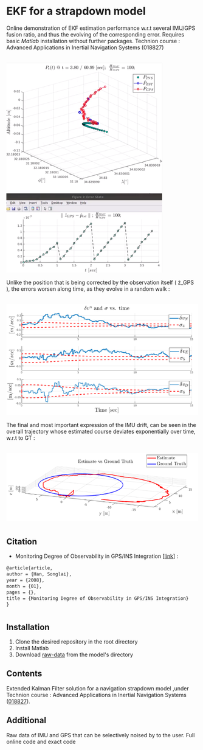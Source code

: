 # EKF for a strapdown model

Online demonstration of EKF estimation performance w.r.t several IMU/GPS fusion ratio, and thus the evolving of the corresponding error. Requires basic *Matlab* installation without further packages.
Technion course : Advanced Applications in Inertial Navigation Systems (018827)

&nbsp;  &nbsp;  &nbsp;  &nbsp;  &nbsp;  &nbsp;  &nbsp;  &nbsp;  &nbsp;  &nbsp;  &nbsp;  &nbsp;  &nbsp; &nbsp;  &nbsp;  &nbsp;  &nbsp;  &nbsp;  &nbsp;  &nbsp;  &nbsp;  &nbsp;  &nbsp;  &nbsp;  &nbsp;  &nbsp;![alt text](https://github.com/Daniboy370/Autonomous-Systems/blob/master/Advanced%20Applications%20in%20Inertial%20Systems/Course/Strapdown%20INS/EKF_imui.png)

Unlike the position that is being corrected by the observation itself ( z̃_GPS ), the errors
worsen along time, as they evolve in a random walk :

&nbsp;  &nbsp;  &nbsp;  &nbsp;  &nbsp;  &nbsp;  &nbsp;  &nbsp;  &nbsp;  &nbsp; ![alt text](https://github.com/Daniboy370/Autonomous-Systems/blob/master/Advanced%20Applications%20in%20Inertial%20Systems/Course/Strapdown%20INS/drift_velocity.png)

The final and most important expression of the IMU drift, can be seen in the
overall trajectory whose estimated course deviates exponentially over time, w.r.t to GT :

&nbsp;  &nbsp;  &nbsp;  &nbsp;  &nbsp;  &nbsp;  &nbsp;  &nbsp;   &nbsp;  &nbsp; ![alt text](https://github.com/Daniboy370/Autonomous-Systems/blob/master/Advanced%20Applications%20in%20Inertial%20Systems/Course/Strapdown%20INS/drift_map.png)


#
## Citation
* Monitoring Degree of Observability in GPS/INS Integration [[link](https://www.researchgate.net/publication/228997493_Monitoring_Degree_of_Observability_in_GPSINS_Integration)] :
```
@article{article,
author = {Han, Songlai},
year = {2008},
month = {01},
pages = {},
title = {Monitoring Degree of Observability in GPS/INS Integration}
}
```
#
## Installation
1. Clone the desired repository in the root directory
2. Install Matlab 
3. Download [raw-data](https://github.com/Daniboy370/Autonomous-Systems/blob/master/Advanced%20Applications%20in%20Inertial%20Systems/Code_model/Trajectory.mat) from the model's directory


## Contents

Extended Kalman Filter solution for a navigation strapdown model ,under Technion course : 
Advanced Applications in Inertial Navigation Systems ([018827](https://www.graduate.technion.ac.il/Subjects.Eng/?Sub=18827)).

## Additional
Raw data of IMU and GPS that can be selectively noised by to the user.
Full online code and exact code


